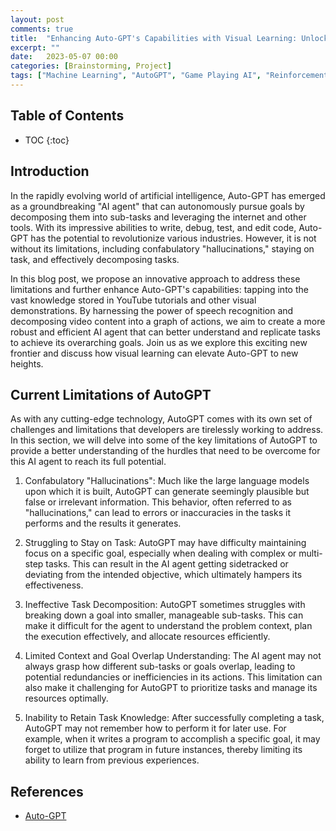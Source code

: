 ```yaml
---
layout: post
comments: true
title:  "Enhancing Auto-GPT's Capabilities with Visual Learning: Unlocking the Power of YouTube Tutorials"
excerpt: ""
date:   2023-05-07 00:00
categories: [Brainstorming, Project]
tags: ["Machine Learning", "AutoGPT", "Game Playing AI", "Reinforcement Learning", "AutoDev"]
---
```


## Table of Contents

* TOC
{:toc}

## Introduction

In the rapidly evolving world of artificial intelligence, Auto-GPT has emerged as a groundbreaking "AI agent" that can autonomously pursue goals by decomposing them into sub-tasks and leveraging the internet and other tools. With its impressive abilities to write, debug, test, and edit code, Auto-GPT has the potential to revolutionize various industries. However, it is not without its limitations, including confabulatory "hallucinations," staying on task, and effectively decomposing tasks.

In this blog post, we propose an innovative approach to address these limitations and further enhance Auto-GPT's capabilities: tapping into the vast knowledge stored in YouTube tutorials and other visual demonstrations. By harnessing the power of speech recognition and decomposing video content into a graph of actions, we aim to create a more robust and efficient AI agent that can better understand and replicate tasks to achieve its overarching goals. Join us as we explore this exciting new frontier and discuss how visual learning can elevate Auto-GPT to new heights.

## Current Limitations of AutoGPT

As with any cutting-edge technology, AutoGPT comes with its own set of challenges and limitations that developers are tirelessly working to address. In this section, we will delve into some of the key limitations of AutoGPT to provide a better understanding of the hurdles that need to be overcome for this AI agent to reach its full potential.

1. Confabulatory "Hallucinations":
Much like the large language models upon which it is built, AutoGPT can generate seemingly plausible but false or irrelevant information. This behavior, often referred to as "hallucinations," can lead to errors or inaccuracies in the tasks it performs and the results it generates.

2. Struggling to Stay on Task:
AutoGPT may have difficulty maintaining focus on a specific goal, especially when dealing with complex or multi-step tasks. This can result in the AI agent getting sidetracked or deviating from the intended objective, which ultimately hampers its effectiveness.

3. Ineffective Task Decomposition:
AutoGPT sometimes struggles with breaking down a goal into smaller, manageable sub-tasks. This can make it difficult for the agent to understand the problem context, plan the execution effectively, and allocate resources efficiently.

4. Limited Context and Goal Overlap Understanding:
The AI agent may not always grasp how different sub-tasks or goals overlap, leading to potential redundancies or inefficiencies in its actions. This limitation can also make it challenging for AutoGPT to prioritize tasks and manage its resources optimally.

5. Inability to Retain Task Knowledge:
After successfully completing a task, AutoGPT may not remember how to perform it for later use. For example, when it writes a program to accomplish a specific goal, it may forget to utilize that program in future instances, thereby limiting its ability to learn from previous experiences.

## References

- [Auto-GPT](https://en.wikipedia.org/wiki/Auto-GPT)